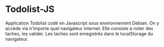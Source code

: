 # Todolist-JS

Application Todolist codé en Javascript sous environnement Debian.
On y accède via n'importe quel navigateur internet.
Elle consiste a noter des taches, les valider. 
Les taches sont enregistrés dans le localStorage du navigateur.